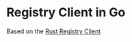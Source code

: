# Registry Client in Go

Based on the [Rust Registry Client](https://github.com/dfinity/ic/tree/master/rs/registry)
